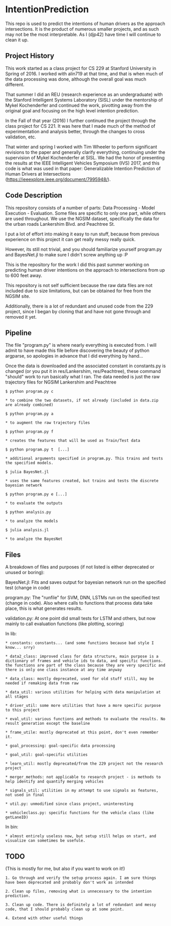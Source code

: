 # IntentionPrediction
This repo is used to predict the intentions of human drivers as the approach intersections. 
It is the product of numerous smaller projects, and as such may not be the most interpretable. 
As I (djp42) have time I will continue to clean it up.

## Project History 
This work started as a class project for CS 229 at Stanford University in Spring of 2016. 
I worked with alin719 at that time, and that is when much of the data processing was done, although the overall goal was much different.

That summer I did an REU (research experience as an undergraduate) with the Stanford Intelligent Systems Laboratory (SISL) under the mentorship of Mykel Kochenderfer and continued the work, pivotting away from the original goal and focusing on the high level intention prediction.

In the Fall of that year (2016) I further continued the project through the class project for CS 221.
It was here that I made much of the method of experimentation and analysis better, through the changes to cross validation, etc. 

That winter and spring I worked with Tim Wheeler to perform significant revisions to the paper and generally clarify everything, continuing under the supervision of Mykel Kochenderfer at SISL.
We had the honor of presenting the results at the IEEE Intelligent Vehicles Symposium (IVS) 2017, and this code is what was used in that paper:
    Generalizable Intention Prediction of Human Drivers at Intersections (https://ieeexplore.ieee.org/document/7995948/).

## Code Description
This repository consists of a number of parts: Data Processing - Model Execution - Evaluation. Some files are specific to only one part, while others are used throughout.
We use the NGSIM dataset, specifically the data for the urban roads Lankershim Blvd. and Peachtree St. 

I put a lot of effort into making it easy to run stuff, because from previous experience on this project it can get really messy really quick. 

However, its still not trivial, and you should familiarize yourself program.py and BayesNet.jl to make sure I didn't screw anything up :P

This is the repository for the work I did this past summer working on predicting human driver intentions on the approach to intersections from up to 600 feet away. 

This repository is not self sufficient because the raw data files are not included due to size limitations, but can be obtained for free from the NGSIM site.

Additionally, there is a lot of redundant and unused code from the 229 project, since I began by cloning that and have not gone through and removed it yet. 

## Pipeline
The file "program.py" is where nearly everything is executed from. 
I will admit to have made this file before discovering the beauty of python argparse, so apologies in advance that I did everything by hand...

Once the data is downloaded and the associated constant in constants.py is changed (or you put it in res/Lankershim, res/Peachtree), these command "should" work to run basically what I ran. The data needed is just the raw trajectory files for NGSIM Lankershim and Peachtree
      
`$ python program.py c`  

    * to combine the two datasets, if not already (included in data.zip are already combined)

`$ python program.py a`

    * to augment the raw trajectory files

`$ python program.py f`  
 
    * creates the features that will be used as Train/Test data

`$ python program.py t  [...] `
 
    * additional arguments specified in program.py. This trains and tests the specified models. 

`$ julia BayesNet.jl`       
 
    * uses the same features created, but trains and tests the discrete bayesian network

`$ python program.py e [...]` 

    * to evaluate the outputs

`$ python analysis.py`  

    * to analyze the models

`$ julia analysis.jl`   

    * to analyze the BayesNet


## Files
A breakdown of files and purposes (if not listed is either deprecated or unused or boring):

BayesNet.jl: Fits and saves output for bayesian network run on the specified test (change in code)

program.py: The "runfile" for SVM, DNN, LSTMs run on the specified test (change in code). Also where calls to functions that process data take place, this is what generates results.

validation.py: At one point did small tests for LSTM and others, but now mainly to call evaluation functions (like plotting, scoring)


In lib:

    * constants: constants... (and some functions because bad style I know... srry)
  
    * data2_class: improved class for data structure, main purpose is a dictionary of frames and vehicle ids to data, and specific functions. the functions are part of the class because they are very specific and there is only one class instance at any time anyway
  
    * data_class: mostly deprecated, used for old stuff still, may be needed if remaking data from raw
  
    * data_util: various utilities for helping with data manipulation at all stages
  
    * driver_util: some more utilities that have a more specific purpose to this project
  
    * eval_util: various functions and methods to evaluate the results. No result generation except the baseline
  
    * frame_utile: mostly deprecated at this point, don't even remember it.
  
    * goal_processing: goal-specific data processing
  
    * goal_util: goal-specific utilities
  
    * learn_util: mostly deprecated/from the 229 project not the research project
  
    * merger_methods: not applicable to research project - is methods to help identify and quantify merging vehicles
  
    * signals_util: utilities in my attempt to use signals as features, not used in final
  
    * util.py: unmodified since class project, uninteresting
  
    * vehicleclass.py: specific functions for the vehicle class (like getLaneID)
 
 In bin:
 
    * almost entirely useless now, but setup still helps on start, and visualize can sometimes be usefule.
 
## TODO
(This is mostly for me, but also if you want to work on it!)

    1. Go through and verify the setup process again. I am sure things have been deprecated and probably don't work as intended

    2. Clean up files, removing what is unnecessary to the intention prediction. 

    3. Clean up code. There is definitely a lot of redundant and messy code, that I should probably clean up at some point.

    4. Extend with other useful things

